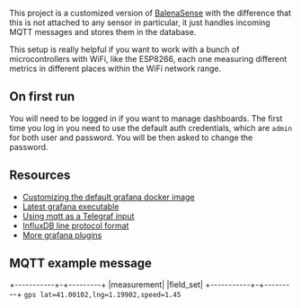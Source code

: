 This project is a customized version of [BalenaSense](https://github.com/balena-io-projects/balena-sense) with the difference that this is not attached to any sensor in particular, it just handles incoming MQTT messages and stores them in the database.

This setup is really helpful if you want to work with a bunch of microcontrollers with WiFi, like the ESP8266, each one measuring different metrics in different places within the WiFi network range.

## On first run
You will need to be logged in if you want to manage dashboards. The first time you log in you need to use the default auth credentials, which are `admin` for both user and password. You will be then asked to change the password.

## Resources
* [Customizing the default grafana docker image](https://github.com/grafana/grafana/tree/master/packaging/docker)
* [Latest grafana executable](https://grafana.com/grafana/download?platform=arm)
* [Using mqtt as a Telegraf input](https://www.influxdata.com/integration/mqtt-monitoring/)
* [InfluxDB line protocol format](https://docs.influxdata.com/influxdb/v1.7/write_protocols/line_protocol_tutorial/)
* [More grafana plugins](https://grafana.com/grafana/plugins)

## MQTT example message
+-----------+-+---------+
|measurement| |field_set|
+-----------+-+---------+
`gps lat=41.00102,lng=1.19902,speed=1.45`
